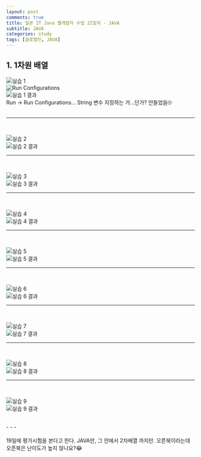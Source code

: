 ```yaml
---
layout: post
comments: true
title: 일본 IT Java 웹개발자 수업 22일차 - JAVA
subtitle: JAVA
categories: study
tags: [글로벌인, JAVA]
---
```


## 1\. 1차원 배열
  
![실습 1](https://jsh0924.github.io/assets/images/posts/240405_1.png)<br>
![Run Configurations](https://jsh0924.github.io/assets/images/posts/240405_2.png)<br>
![실습 1 결과](https://jsh0924.github.io/assets/images/posts/240405_3.png)<br>
Run -> Run Configurations...
String 변수 지정하는 거...던가? 안들었음🙄  
<br>
  
- - -
<br>
  
![실습 2](https://jsh0924.github.io/assets/images/posts/240405_4.png)<br>
![실습 2 결과](https://jsh0924.github.io/assets/images/posts/240405_5.png)<br>
  
- - -
<br>
  
![실습 3](https://jsh0924.github.io/assets/images/posts/240405_6.png)<br>
![실습 3 결과](https://jsh0924.github.io/assets/images/posts/240405_7.png)<br>
  
- - -
<br>
  
![실습 4](https://jsh0924.github.io/assets/images/posts/240405_8.png)<br>
![실습 4 결과](https://jsh0924.github.io/assets/images/posts/240405_9.png)<br>
  
- - -
<br>
  
![실습 5](https://jsh0924.github.io/assets/images/posts/240405_10.png)<br>
![실습 5 결과](https://jsh0924.github.io/assets/images/posts/240405_11.png)<br>
  
- - -
<br>
  
![실습 6](https://jsh0924.github.io/assets/images/posts/240405_12.png)<br>
![실습 6 결과](https://jsh0924.github.io/assets/images/posts/240405_13.png)<br>
  
- - -
<br>
  
![실습 7](https://jsh0924.github.io/assets/images/posts/240405_14.png)<br>
![실습 7 결과](https://jsh0924.github.io/assets/images/posts/240405_15.png)<br>
  
- - -
<br>
  
![실습 8](https://jsh0924.github.io/assets/images/posts/240405_16.png)<br>
![실습 8 결과](https://jsh0924.github.io/assets/images/posts/240405_17.png)<br>
  
- - -
<br>
  
![실습 9](https://jsh0924.github.io/assets/images/posts/240405_18.png)<br>
![실습 9 결과](https://jsh0924.github.io/assets/images/posts/240405_19.png)<br>
  
<br>
- - -
<br>
<br>
19일에 평가시험을 본다고 한다.  
JAVA만, 그 안에서 2차배열 까지만.  
오픈북이라는데 오픈북은 난이도가 높지 않나요?😂  